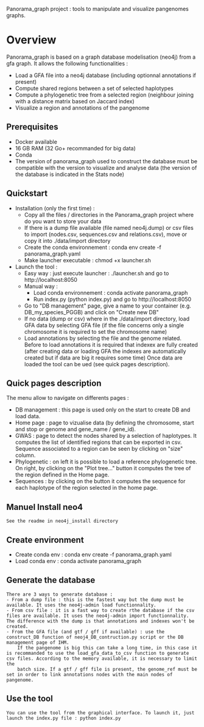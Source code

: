 Panorama_graph project : tools to manipulate and visualize pangenomes graphs.

# Overview
Panorama_graph is based on a graph database modelisation (neo4j) from a gfa graph.
It allows the following functionalities : 
- Load a GFA file into a neo4j database (including optionnal annotations if present)
- Compute shared regions between a set of selected haplotypes
- Compute a phylogenetic tree from a selected region (neighbour joining with a distance matrix based on Jaccard index)
- Visualize a region and annotations of the pangenome

## Prerequisites
- Docker available
- 16 GB RAM (32 Go+ recommanded for big data)
- Conda
- The version of panorama_graph used to construct the database must be compatible with the version to visualize and analyse data (the version of the database is indicated in the Stats node)

## Quickstart
- Installation (only the first time) :
  - Copy all the files / directories in the Panorama_graph project where do you want to store your data
  - If there is a dump file available (file named neo4j.dump) or csv files to import (nodes.csv, sequences.csv and relations.csv), move or copy it into ./data/import directory
  - Create the conda environnement : conda env create -f panorama_graph.yaml 
  - Make launcher executable : chmod +x launcher.sh
- Launch the tool : 
  - Easy way : just execute launcher : ./launcher.sh and go to http://localhost:8050
  - Manual way : 
      - Load conda environnement : conda activate panorama_graph
      - Run index.py (python index.py) and go to http://localhost:8050
  - Go to "DB management" page, give a name to your container (e.g. DB_my_species_PGGB) and click on "Create new DB"
  - If no data (dump or csv) where in the ./data/import directory, load GFA data by selecting GFA file (if the file concerns only a single chromosome it is required to set the chromosome name)
  - Load annotations by selecting the file and the genome related. Before to load annotations it is required that indexex are fully created (after creating data or loading GFA the indexes are automatically created but if data are big it requires some time)
  Once data are loaded the tool can be ued (see quick pages description).
  
## Quick pages description
  The menu allow to navigate on differents pages :
  - DB management : this page is used only on the start to create DB and load data.
  - Home page : page to vizualise data (by defining the chromosome, start and stop or genome and gene_name / gene_id).
  - GWAS : page to detect the nodes shared by a selection of haplotypes. It computes the list of identified regions that can be exported in csv. Sequence associated to a region can be seen by clicking on "size" column.
  - Phylogenetic : on left it is possible to load a reference phylogenetic tree. On right, by clicking on the "Plot tree..." button it computes the tree of the region defined in the Home page.
  - Sequences : by clicking on the button it computes the sequence for each haplotype of the region selected in the home page.
  
## Manuel Install neo4
    See the readme in neo4j_install directory

## Create environment
- Create conda env : conda env create -f panorama_graph.yaml
- Load conda env : conda activate panorama_graph

## Generate the database
    There are 3 ways to generate database :
    - From a dump file : this is the fastest way but the dump must be available. It uses the neo4j-admin load functionnality.
    - From csv file : it is a fast way to create rthe database if the csv files are available. It uses the neo4j-admin import functionnality. The difference with the dump is that annotations and indexes won't be created.
    - From the GFA file (and gtf / gff if available) : use the construct_DB function of neoj4_DB_contruction.py script or the DB management page of IHM.
        If the pangenome is big this can take a long time, in this case it is recommanded to use the load_gfa_data_to_csv function to generate csv files. According to the memory available, it is necessary to limit the 
        batch size. If a gtf / gff file is present, the genome_ref must be set in order to link annotations nodes with the main nodes of pangenome.

## Use the tool 
    You can use the tool from the graphical interface. To launch it, just launch the index.py file : python index.py